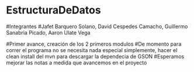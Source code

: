 # EstructuraDeDatos

#Integrantes 
#Jafet Barquero Solano, David Cespedes Camacho, Guillermo Sanabria Picado, Aaron Ulate Vega


#Primer avance, creación de los 2 primeros modulos
#De momento para correr el programa no se necesita nada especial simplemente, hacer el clean install del mvn para descargar la dependecia de GSON
#Esperamos mejorar las notas a medida que avancemos en el proyecto



